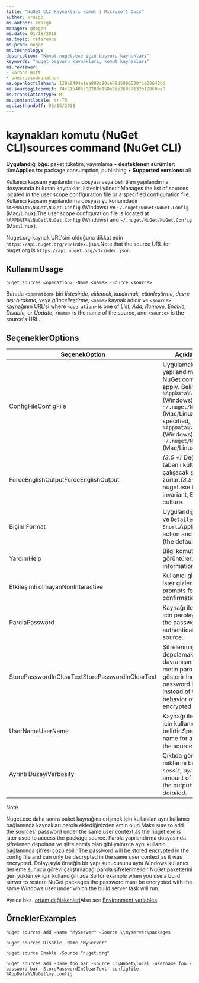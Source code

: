 ```yaml
---
title: "NuGet CLI kaynakları komut | Microsoft Docs"
author: kraigb
ms.author: kraigb
manager: ghogen
ms.date: 01/18/2018
ms.topic: reference
ms.prod: nuget
ms.technology: 
description: "Komut nuget.exe için başvuru kaynakları"
keywords: "nuget başvuru kaynakları, komut kaynakları"
ms.reviewer:
- karann-msft
- unniravindranathan
ms.openlocfilehash: 139a9494e1ea898c90ce79d5990530fbe08642bd
ms.sourcegitcommit: 74c21b406302288c158e8ae26057132b12960be8
ms.translationtype: MT
ms.contentlocale: tr-TR
ms.lasthandoff: 03/15/2018
---
```

# <a name="sources-command-nuget-cli"></a><span data-ttu-id="bc84f-104">kaynakları komutu (NuGet CLI)</span><span class="sxs-lookup"><span data-stu-id="bc84f-104">sources command (NuGet CLI)</span></span>

<span data-ttu-id="bc84f-105">**Uygulandığı öğe:** paket tüketim, yayımlama &bullet; **desteklenen sürümler:** tüm</span><span class="sxs-lookup"><span data-stu-id="bc84f-105">**Applies to:** package consumption, publishing &bullet; **Supported versions:** all</span></span>

<span data-ttu-id="bc84f-106">Kullanıcı kapsam yapılandırma dosyası veya belirtilen yapılandırma dosyasında bulunan kaynakları listesini yönetir.</span><span class="sxs-lookup"><span data-stu-id="bc84f-106">Manages the list of sources located in the user scope configuration file or a specified configuration file.</span></span> <span data-ttu-id="bc84f-107">Kullanıcı kapsam yapılandırma dosyası şu konumdadır `%APPDATA%\NuGet\NuGet.Config` (Windows) ve `~/.nuget/NuGet/NuGet.Config` (Mac/Linux).</span><span class="sxs-lookup"><span data-stu-id="bc84f-107">The user scope configuration file is located at `%APPDATA%\NuGet\NuGet.Config` (Windows) and `~/.nuget/NuGet/NuGet.Config` (Mac/Linux).</span></span>

<span data-ttu-id="bc84f-108">Nuget.org kaynak URL'sini olduğuna dikkat edin `https://api.nuget.org/v3/index.json`.</span><span class="sxs-lookup"><span data-stu-id="bc84f-108">Note that the source URL for nuget.org is `https://api.nuget.org/v3/index.json`.</span></span>

## <a name="usage"></a><span data-ttu-id="bc84f-109">Kullanım</span><span class="sxs-lookup"><span data-stu-id="bc84f-109">Usage</span></span>

```cli
nuget sources <operation> -Name <name> -Source <source>
```

<span data-ttu-id="bc84f-110">Burada `<operation>` biri *listesinde, eklemek, kaldırmak, etkinleştirme, devre dışı bırakma,* veya *güncelleştirme*, `<name>` kaynak adıdır ve `<source>` kaynağının URL'si.</span><span class="sxs-lookup"><span data-stu-id="bc84f-110">where `<operation>` is one of *List, Add, Remove, Enable, Disable,* or *Update*, `<name>` is the name of the source, and `<source>` is the source's URL.</span></span>

## <a name="options"></a><span data-ttu-id="bc84f-111">Seçenekler</span><span class="sxs-lookup"><span data-stu-id="bc84f-111">Options</span></span>

| <span data-ttu-id="bc84f-112">Seçenek</span><span class="sxs-lookup"><span data-stu-id="bc84f-112">Option</span></span> | <span data-ttu-id="bc84f-113">Açıklama</span><span class="sxs-lookup"><span data-stu-id="bc84f-113">Description</span></span> |
| --- | --- |
| <span data-ttu-id="bc84f-114">ConfigFile</span><span class="sxs-lookup"><span data-stu-id="bc84f-114">ConfigFile</span></span> | <span data-ttu-id="bc84f-115">Uygulamak için NuGet yapılandırma dosyası.</span><span class="sxs-lookup"><span data-stu-id="bc84f-115">The NuGet configuration file to apply.</span></span> <span data-ttu-id="bc84f-116">Belirtilmezse, `%AppData%\NuGet\NuGet.Config` (Windows) veya `~/.nuget/NuGet/NuGet.Config` (Mac/Linux) kullanılır.</span><span class="sxs-lookup"><span data-stu-id="bc84f-116">If not specified, `%AppData%\NuGet\NuGet.Config` (Windows) or `~/.nuget/NuGet/NuGet.Config` (Mac/Linux) is used.</span></span>|
| <span data-ttu-id="bc84f-117">ForceEnglishOutput</span><span class="sxs-lookup"><span data-stu-id="bc84f-117">ForceEnglishOutput</span></span> | <span data-ttu-id="bc84f-118">*(3.5 +)*  Değişmez, İngilizce tabanlı kültürü kullanarak çalışacak şekilde nuget.exe zorlar.</span><span class="sxs-lookup"><span data-stu-id="bc84f-118">*(3.5+)* Forces nuget.exe to run using an invariant, English-based culture.</span></span> |
| <span data-ttu-id="bc84f-119">Biçimi</span><span class="sxs-lookup"><span data-stu-id="bc84f-119">Format</span></span> | <span data-ttu-id="bc84f-120">Uygulandığı öğe `list` eylem ve `Detailed` (varsayılan) veya `Short`.</span><span class="sxs-lookup"><span data-stu-id="bc84f-120">Applies to the `list` action and can be `Detailed` (the default) or `Short`.</span></span> |
| <span data-ttu-id="bc84f-121">Yardım</span><span class="sxs-lookup"><span data-stu-id="bc84f-121">Help</span></span> | <span data-ttu-id="bc84f-122">Bilgi komutu için yardımı görüntüler.</span><span class="sxs-lookup"><span data-stu-id="bc84f-122">Displays help information for the command.</span></span> |
| <span data-ttu-id="bc84f-123">Etkileşimli olmayan</span><span class="sxs-lookup"><span data-stu-id="bc84f-123">NonInteractive</span></span> | <span data-ttu-id="bc84f-124">Kullanıcı girişi veya onayı için ister gizler.</span><span class="sxs-lookup"><span data-stu-id="bc84f-124">Suppresses prompts for user input or confirmations.</span></span> |
| <span data-ttu-id="bc84f-125">Parola</span><span class="sxs-lookup"><span data-stu-id="bc84f-125">Password</span></span> | <span data-ttu-id="bc84f-126">Kaynağı ile kimlik doğrulaması için parolayı belirtir.</span><span class="sxs-lookup"><span data-stu-id="bc84f-126">Specifies the password for authenticating with the source.</span></span> |
| <span data-ttu-id="bc84f-127">StorePasswordInClearText</span><span class="sxs-lookup"><span data-stu-id="bc84f-127">StorePasswordInClearText</span></span> | <span data-ttu-id="bc84f-128">Şifrelenmiş biçimde depolamak varsayılan davranışını yerine şifresiz metin parolayı depolamak için gösterir.</span><span class="sxs-lookup"><span data-stu-id="bc84f-128">Indicates to store the password in unencrypted text instead of the default behavior of storing an encrypted form.</span></span> |
| <span data-ttu-id="bc84f-129">UserName</span><span class="sxs-lookup"><span data-stu-id="bc84f-129">UserName</span></span> | <span data-ttu-id="bc84f-130">Kaynağı ile kimlik doğrulaması için kullanıcı adını belirtir.</span><span class="sxs-lookup"><span data-stu-id="bc84f-130">Specifies the user name for authenticating with the source.</span></span> |
| <span data-ttu-id="bc84f-131">Ayrıntı Düzeyi</span><span class="sxs-lookup"><span data-stu-id="bc84f-131">Verbosity</span></span> | <span data-ttu-id="bc84f-132">Çıktıda görüntülenen ayrıntı miktarını belirtir: *normal*, *sessiz*, *ayrıntılı*.</span><span class="sxs-lookup"><span data-stu-id="bc84f-132">Specifies the amount of detail displayed in the output: *normal*, *quiet*, *detailed*.</span></span> |

> [!Note]
> <span data-ttu-id="bc84f-133">Nuget.exe daha sonra paket kaynağına erişmek için kullanılan aynı kullanıcı bağlamında kaynakları parola eklediğinizden emin olun.</span><span class="sxs-lookup"><span data-stu-id="bc84f-133">Make sure to add the sources' password under the same user context as the nuget.exe is later used to access the package source.</span></span> <span data-ttu-id="bc84f-134">Parola yapılandırma dosyasında şifrelenen depolanır ve şifrelenmiş olan gibi yalnızca aynı kullanıcı bağlamında şifresi çözülebilir.</span><span class="sxs-lookup"><span data-stu-id="bc84f-134">The password will be stored encrypted in the config file and can only be decrypted in the same user context as it was encrypted.</span></span> <span data-ttu-id="bc84f-135">Dolayısıyla örneğin bir yapı sunucusunu aynı Windows kullanıcı derleme sunucu görevi çalıştırılacağı parola şifrelenmelidir NuGet paketlerini geri yüklemek için kullandığınızda.</span><span class="sxs-lookup"><span data-stu-id="bc84f-135">So for example when you use a build server to restore NuGet packages the password must be encrypted with the same Windows user under which  the build server task will run.</span></span>

<span data-ttu-id="bc84f-136">Ayrıca bkz. [ortam değişkenleri](cli-ref-environment-variables.md)</span><span class="sxs-lookup"><span data-stu-id="bc84f-136">Also see [Environment variables](cli-ref-environment-variables.md)</span></span>

## <a name="examples"></a><span data-ttu-id="bc84f-137">Örnekler</span><span class="sxs-lookup"><span data-stu-id="bc84f-137">Examples</span></span>

```cli
nuget sources Add -Name "MyServer" -Source \\myserver\packages

nuget sources Disable -Name "MyServer"

nuget source Enable -Source "nuget.org"

nuget sources add -name foo.bar -source C:\NuGet\local -username foo -password bar -StorePasswordInClearText -configfile %AppData%\NuGet\my.config
```
